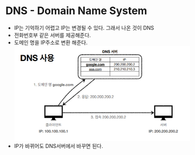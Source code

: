 # DNS - Domain Name System
* IP는 기억하기 어렵고 IP는 변경될 수 있다. 그래서 나온 것이 DNS
* 전화번호부 같은 서버를 제공해준다.
* 도메인 명을 IP주소로 변환 해준다.
![dns](./img/dns.png)
* IP가 바뀌어도 DNS서버에서 바꾸면 된다.
